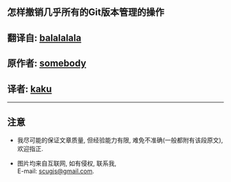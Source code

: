 ## 怎样撤销几乎所有的Git版本管理的操作

## 翻译自: [balalalala](https://google.com/)

## 原作者: [somebody](https://google.com/)

## 译者: [kaku](https://github.com/kakuchange)
---




## 注意

- 我尽可能的保证文章质量, 但经验能力有限, 难免不准确(一般都附有该段原文), 欢迎指正.

- 图片均来自互联网, 如有侵权, 联系我,  
E-mail: scugjs@gmail.com.